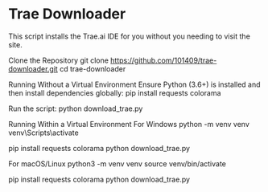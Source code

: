 # Trae Downloader

This script installs the Trae.ai IDE for you without you needing to visit the site.

Clone the Repository
git clone https://github.com/101409/trae-downloader.git
cd trae-downloader

Running Without a Virtual Environment
  Ensure Python (3.6+) is installed and then install dependencies globally:
  pip install requests colorama

Run the script:
  python download_trae.py

Running Within a Virtual Environment
For Windows
  python -m venv venv
  venv\Scripts\activate

  pip install requests colorama
  python download_trae.py

For macOS/Linux
  python3 -m venv venv
  source venv/bin/activate

  pip install requests colorama
  python download_trae.py
